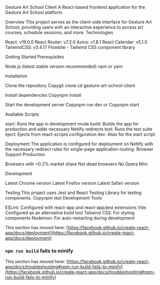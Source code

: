 Gesture Art School Client
A React-based frontend application for the Gesture Art School platform.

Overview
This project serves as the client-side interface for Gesture Art School, providing users with an interactive experience to access art courses, schedule sessions, and more.
Technologies

React: v19.0.0
React Router: v7.2.0
Axios: v1.8.1
React Calendar: v5.1.0
TailwindCSS: v3.4.17
Flowbite - Tailwind CSS component library

Getting Started
Prerequisites

Node.js (latest stable version recommended)
npm or yarn

Installation

Clone the repository
Copygit clone <repository-url>
cd gesture-art-school-client

Install dependencies
Copynpm install

Start the development server
Copynpm run dev
or
Copynpm start


Available Scripts

start: Runs the app in development mode
build: Builds the app for production and adds necessary Netlify redirects
test: Runs the test suite
eject: Ejects from react-scripts configuration
dev: Alias for the start script

Deployment
The application is configured for deployment on Netlify with the necessary redirect rules for single-page application routing.
Browser Support
Production

Browsers with >0.2% market share
Not dead browsers
No Opera Mini

Development

Latest Chrome version
Latest Firefox version
Latest Safari version

Testing
This project uses Jest and React Testing Library for testing components.
Copynpm test
Development Tools

ESLint: Configured with react-app and react-app/jest extensions
Vite: Configured as an alternative build tool
Tailwind CSS: For styling components
Nodemon: For auto-restarting during development

This section has moved here: [https://facebook.github.io/create-react-app/docs/deployment](https://facebook.github.io/create-react-app/docs/deployment)

### `npm run build` fails to minify

This section has moved here: [https://facebook.github.io/create-react-app/docs/troubleshooting#npm-run-build-fails-to-minify](https://facebook.github.io/create-react-app/docs/troubleshooting#npm-run-build-fails-to-minify)
